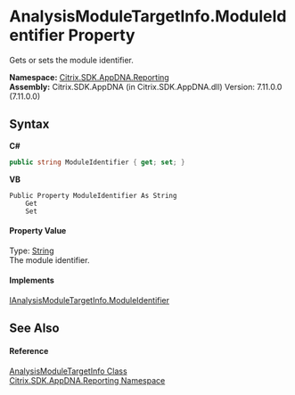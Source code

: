 # AnalysisModuleTargetInfo.ModuleIdentifier Property 
 

Gets or sets the module identifier.

**Namespace:**&nbsp;<a href="5a349796-1e47-290a-6953-6ce2117c7cbc">Citrix.SDK.AppDNA.Reporting</a><br />**Assembly:**&nbsp;Citrix.SDK.AppDNA (in Citrix.SDK.AppDNA.dll) Version: 7.11.0.0 (7.11.0.0)

## Syntax

**C#**
```csharp
public string ModuleIdentifier { get; set; }
```

**VB**
```vbnet
Public Property ModuleIdentifier As String
	Get
	Set
```


#### Property Value
Type: <a href="http://msdn2.microsoft.com/en-us/library/s1wwdcbf" target="_blank">String</a><br />The module identifier.

#### Implements
<a href="ec609773-2758-f027-3898-87fd3db6a45b">IAnalysisModuleTargetInfo.ModuleIdentifier</a><br />

## See Also


#### Reference
<a href="48f49a19-bda1-508d-64a4-e111e21d43fb">AnalysisModuleTargetInfo Class</a><br /><a href="5a349796-1e47-290a-6953-6ce2117c7cbc">Citrix.SDK.AppDNA.Reporting Namespace</a><br />